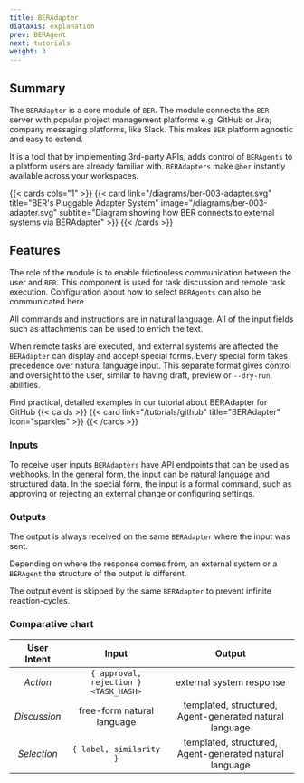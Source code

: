 ```yaml
---
title: BERAdapter
diataxis: explanation
prev: BERAgent
next: tutorials
weight: 3
---
```


## Summary
The `BERAdapter` is a core module of `BER`. The module connects the `BER` server with popular project management platforms e.g. GitHub or Jira; company messaging platforms, like Slack. This makes `BER` platform agnostic and easy to extend.

It is a tool that by implementing 3rd-party APIs, adds control of `BERAgents` to a platform users are already familiar with. `BERAdapters` make `@ber` instantly available across your workspaces.

{{< cards cols="1" >}}
  {{< card link="/diagrams/ber-003-adapter.svg" title="BER's Pluggable Adapter System" image="/diagrams/ber-003-adapter.svg" subtitle="Diagram showing how BER connects to external systems via BERAdapter" >}}
{{< /cards >}}

## Features
The role of the module is to enable frictionless communication between the user and `BER`. This component is used for task discussion and remote task execution. Configuration about how to select `BERAgents` can also be communicated here.

All commands and instructions are in natural language. All of the input fields such as attachments can be used to enrich the text.

When remote tasks are executed, and external systems are affected the `BERAdapter` can display and accept special forms. Every special form takes precedence over natural language input. This separate format gives control and oversight to the user, similar to having draft, preview or `--dry-run` abilities.

Find practical, detailed examples in our tutorial about BERAdapter for GitHub
{{< cards >}}
  {{< card link="/tutorials/github" title="BERAdapter" icon="sparkles" >}}
{{< /cards >}}

### Inputs
To receive user inputs `BERAdapters` have API endpoints that can be used as webhooks. In the general form, the input can be natural language and structured data. In the special form, the input is a formal command, such as approving or rejecting an external change or configuring settings.

### Outputs
The output is always received on the same `BERAdapter` where the input was sent.

Depending on where the response comes from, an external system or a `BERAgent` the structure of the output is different.

The output event is skipped by the same `BERAdapter` to prevent infinite reaction-cycles.

### Comparative chart

| User Intent | Input                                  | Output                                                 |
|:-----------:|:--------------------------------------:|:------------------------------------------------------:|
| *Action*      | `{ approval, rejection } <TASK_HASH>` | external system response                               |
| *Discussion*  | free-form natural language             | templated, structured, Agent-generated natural language |
| *Selection*   | `{ label, similarity }`               | templated, structured, Agent-generated natural language |
